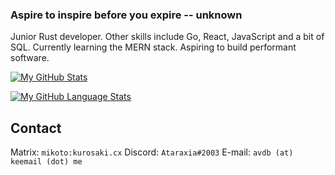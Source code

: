### Aspire to inspire before you expire -- unknown

Junior Rust developer. Other skills include Go, React, JavaScript and a bit of SQL. Currently learning the MERN stack. Aspiring to build performant software.

[![My GitHub Stats](https://github-readme-stats.vercel.app/api/?username=avdb13&count_private=true&theme=tokyonight&showicons=true)]()

[![My GitHub Language Stats](https://github-readme-stats.vercel.app/api/top-langs/?username=avdb13&langs_count=5&theme=tokyonight)]()

## Contact

Matrix: `mikoto:kurosaki.cx`
Discord: `Ataraxia#2003`
E-mail: `avdb (at) keemail (dot) me`
